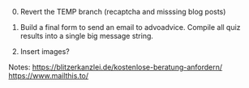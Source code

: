 0. Revert the TEMP branch (recaptcha and misssing blog posts)

1. Build a final form to send an email to advoadvice. Compile all quiz results into a single big message string.
2. Insert images?

Notes:
https://blitzerkanzlei.de/kostenlose-beratung-anfordern/
https://www.mailthis.to/
